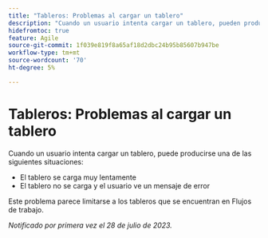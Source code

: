 ```yaml
---
title: "Tableros: Problemas al cargar un tablero"
description: "Cuando un usuario intenta cargar un tablero, pueden producirse problemas."
hidefromtoc: true
feature: Agile
source-git-commit: 1f039e819f8a65af18d2dbc24b95b85607b947be
workflow-type: tm+mt
source-wordcount: '70'
ht-degree: 5%

---
```



# Tableros: Problemas al cargar un tablero

Cuando un usuario intenta cargar un tablero, puede producirse una de las siguientes situaciones:

* El tablero se carga muy lentamente
* El tablero no se carga y el usuario ve un mensaje de error

Este problema parece limitarse a los tableros que se encuentran en Flujos de trabajo.

_Notificado por primera vez el 28 de julio de 2023._

